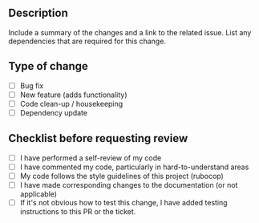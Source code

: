 ## Description

Include a summary of the changes and a link to the related issue. List any dependencies that are required for this change.

## Type of change
- [ ] Bug fix
- [ ] New feature (adds functionality)
- [ ] Code clean-up / housekeeping
- [ ] Dependency update

## Checklist before requesting review
- [ ] I have performed a self-review of my code
- [ ] I have commented my code, particularly in hard-to-understand areas
- [ ] My code follows the style guidelines of this project (rubocop)
- [ ] I have made corresponding changes to the documentation (or not applicable)
- [ ] If it's not obvious how to test this change, I have added testing instructions to this PR or the ticket.
